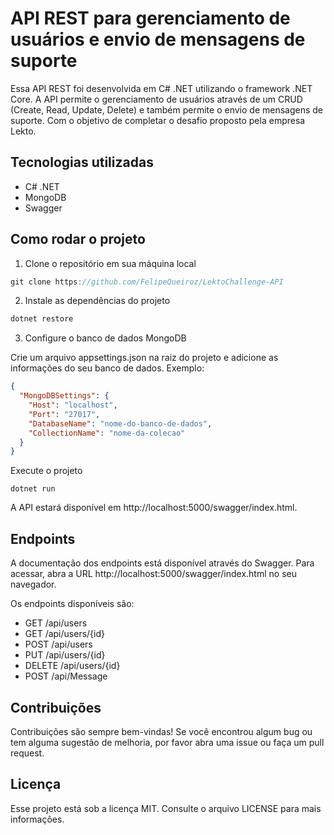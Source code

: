# API REST para gerenciamento de usuários e envio de mensagens de suporte

Essa API REST foi desenvolvida em C# .NET utilizando o framework .NET Core. A API permite o gerenciamento de usuários através de um CRUD (Create, Read, Update, Delete) e também permite o envio de mensagens de suporte. Com o objetivo de completar o desafio proposto pela empresa Lekto.

## Tecnologias utilizadas

- C# .NET
- MongoDB
- Swagger

## Como rodar o projeto

1. Clone o repositório em sua máquina local
```csharp
git clone https://github.com/FelipeQueiroz/LektoChallenge-API

```

2. Instale as dependências do projeto

```csharp
dotnet restore
```


3. Configure o banco de dados MongoDB

Crie um arquivo appsettings.json na raiz do projeto e adicione as informações do seu banco de dados. Exemplo:
```json
{
  "MongoDBSettings": {
    "Host": "localhost",
    "Port": "27017",
    "DatabaseName": "nome-do-banco-de-dados",
    "CollectionName": "nome-da-colecao"
  }
}
```
Execute o projeto
```
dotnet run
````

A API estará disponível em http://localhost:5000/swagger/index.html.

## Endpoints

A documentação dos endpoints está disponível através do Swagger. Para acessar, abra a URL http://localhost:5000/swagger/index.html no seu navegador.

Os endpoints disponíveis são:

- GET /api/users
- GET /api/users/{id}
- POST /api/users
- PUT /api/users/{id}
- DELETE /api/users/{id}
- POST /api/Message

## Contribuições
Contribuições são sempre bem-vindas! Se você encontrou algum bug ou tem alguma sugestão de melhoria, por favor abra uma issue ou faça um pull request.

## Licença
Esse projeto está sob a licença MIT. Consulte o arquivo LICENSE para mais informações.
